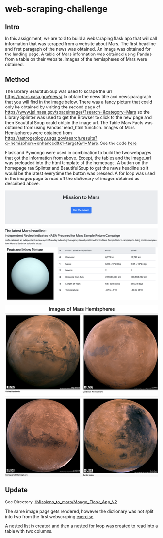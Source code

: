 # web-scraping-challenge

## Intro

In this assignment, we are told to build a webscraping flask app that will call information that was scraped from a website about Mars.  The first headline and first paragaph of the news was obtained. An image was obtained for the landing page.  A table of Mars information was obtained using Pandas from a table on their website.  Images of the hemispheres of Mars were obtained.  

## Method

The Library BeautifulSoup was used to scrape the url https://mars.nasa.gov/news/ to obtain the news title and news paragraph that you will find in the image below.  There was a fancy picture that could only be obtained by visiting the second page of https://www.jpl.nasa.gov/spaceimages/?search=&category=Mars so the Library Splinter was used to get the Browser to click to the new page and then Beautiful Soup could obtain the image url.  The Table Mars Facts was obtained from using Pandas' read_html function.  Images of Mars Hemispheres were obtained from https://astrogeology.usgs.gov/search/results?q=hemisphere+enhanced&k1=target&v1=Mars.  See the code [here](https://github.com/firedynasty/web-scraping-challenge/blob/main/Missions_to_Mars/mission_to_mars.ipynb)

Flask and Pymongo were used in combination to build the two webpages that got the information from above.  Except, the tables and the image_url was preloaded into the html template of the homepage.  A button on the homepage ran Splinter and BeautifulSoup to get the news headline so it would be the latest everytime the button was pressed. A for loop was used in the images page to read off the dictionary of images obtained as described above. 

![Mars_Landing_page](/Missions_to_Mars/Mongo_Flask_App/images/homepage.png)

![Mars_Images](/Missions_to_Mars/Mongo_Flask_App/images/images.png)

## Update

See Directory: [/Missions_to_mars/Mongo_Flask_App_V2](https://github.com/firedynasty/web-scraping-challenge/tree/main/Missions_to_Mars/Mongo_Flask_App_V2)

The same image page gets rendered, however the dictionary was not split into two from the first webscraping [exercise](https://github.com/firedynasty/web-scraping-challenge/blob/main/Missions_to_Mars/mission_to_mars.ipynb)

A nested list is created and then a nested for loop was created to read into a table with two columns.

